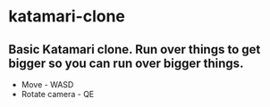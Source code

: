 # katamari-clone
## Basic Katamari clone. Run over things to get bigger so you can run over bigger things.
* Move - WASD
* Rotate camera - QE

